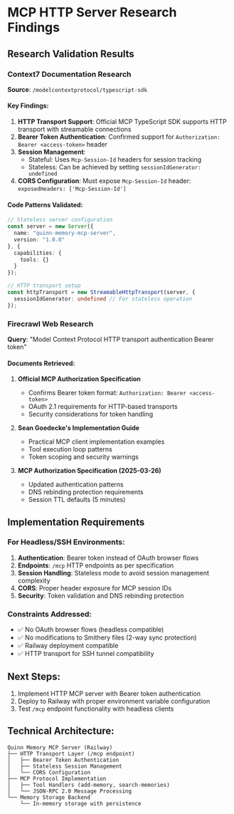# MCP HTTP Server Research Findings

## Research Validation Results

### Context7 Documentation Research
**Source**: `/modelcontextprotocol/typescript-sdk`

#### Key Findings:
1. **HTTP Transport Support**: Official MCP TypeScript SDK supports HTTP transport with streamable connections
2. **Bearer Token Authentication**: Confirmed support for `Authorization: Bearer <access-token>` header
3. **Session Management**: 
   - Stateful: Uses `Mcp-Session-Id` headers for session tracking
   - Stateless: Can be achieved by setting `sessionIdGenerator: undefined`
4. **CORS Configuration**: Must expose `Mcp-Session-Id` header: `exposedHeaders: ['Mcp-Session-Id']`

#### Code Patterns Validated:
```typescript
// Stateless server configuration
const server = new Server({
  name: "quinn-memory-mcp-server",
  version: "1.0.0"
}, {
  capabilities: {
    tools: {}
  }
});

// HTTP transport setup
const httpTransport = new StreamableHttpTransport(server, {
  sessionIdGenerator: undefined // For stateless operation
});
```

### Firecrawl Web Research
**Query**: "Model Context Protocol HTTP transport authentication Bearer token"

#### Documents Retrieved:
1. **Official MCP Authorization Specification**
   - Confirms Bearer token format: `Authorization: Bearer <access-token>`
   - OAuth 2.1 requirements for HTTP-based transports
   - Security considerations for token handling

2. **Sean Goedecke's Implementation Guide**
   - Practical MCP client implementation examples
   - Tool execution loop patterns
   - Token scoping and security warnings

3. **MCP Authorization Specification (2025-03-26)**
   - Updated authentication patterns
   - DNS rebinding protection requirements
   - Session TTL defaults (5 minutes)

## Implementation Requirements

### For Headless/SSH Environments:
1. **Authentication**: Bearer token instead of OAuth browser flows
2. **Endpoints**: `/mcp` HTTP endpoints as per specification
3. **Session Handling**: Stateless mode to avoid session management complexity
4. **CORS**: Proper header exposure for MCP session IDs
5. **Security**: Token validation and DNS rebinding protection

### Constraints Addressed:
- ✅ No OAuth browser flows (headless compatible)
- ✅ No modifications to Smithery files (2-way sync protection)
- ✅ Railway deployment compatible
- ✅ HTTP transport for SSH tunnel compatibility

## Next Steps:
1. Implement HTTP MCP server with Bearer token authentication
2. Deploy to Railway with proper environment variable configuration
3. Test `/mcp` endpoint functionality with headless clients

## Technical Architecture:
```
Quinn Memory MCP Server (Railway)
├── HTTP Transport Layer (/mcp endpoint)
│   ├── Bearer Token Authentication
│   ├── Stateless Session Management
│   └── CORS Configuration
├── MCP Protocol Implementation
│   ├── Tool Handlers (add-memory, search-memories)
│   └── JSON-RPC 2.0 Message Processing
└── Memory Storage Backend
    └── In-memory storage with persistence
```